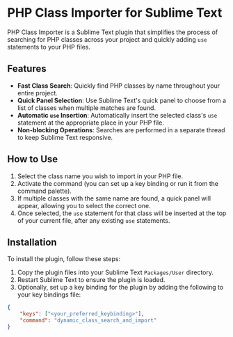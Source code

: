 # PHP Class Importer for Sublime Text

PHP Class Importer is a Sublime Text plugin that simplifies the process of searching for PHP classes across your project and quickly adding `use` statements to your PHP files.

## Features

- **Fast Class Search**: Quickly find PHP classes by name throughout your entire project.
- **Quick Panel Selection**: Use Sublime Text's quick panel to choose from a list of classes when multiple matches are found.
- **Automatic `use` Insertion**: Automatically insert the selected class's `use` statement at the appropriate place in your PHP file.
- **Non-blocking Operations**: Searches are performed in a separate thread to keep Sublime Text responsive.

## How to Use

1. Select the class name you wish to import in your PHP file.
2. Activate the command (you can set up a key binding or run it from the command palette).
3. If multiple classes with the same name are found, a quick panel will appear, allowing you to select the correct one.
4. Once selected, the `use` statement for that class will be inserted at the top of your current file, after any existing `use` statements.

## Installation

To install the plugin, follow these steps:

1. Copy the plugin files into your Sublime Text `Packages/User` directory.
2. Restart Sublime Text to ensure the plugin is loaded.
3. Optionally, set up a key binding for the plugin by adding the following to your key bindings file:

```json
{
    "keys": ["<your_preferred_keybinding>"],
    "command": "dynamic_class_search_and_import"
}
